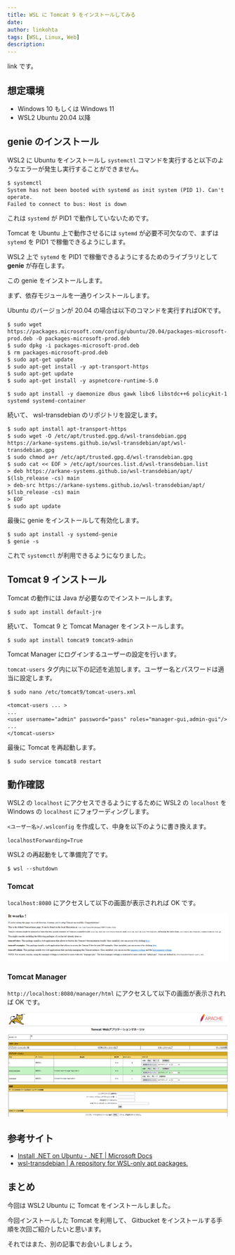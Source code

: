 ```yaml
---
title: WSL に Tomcat 9 をインストールしてみる
date: 
author: linkohta
tags: [WSL, Linux, Web]
description: 
---
```


link です。

## 想定環境

- Windows 10 もしくは Windows 11
- WSL2 Ubuntu 20.04 以降

## genie のインストール

WSL2 に Ubuntu をインストールし `systemctl` コマンドを実行すると以下のようなエラーが発生し実行することができません。

```title=systemctlのエラーメッセージ
$ systemctl
System has not been booted with systemd as init system (PID 1). Can't operate.
Failed to connect to bus: Host is down
```

これは `systemd` が PID1 で動作していないためです。

Tomcat を Ubuntu 上で動作させるには `sytemd` が必要不可欠なので、まずは `sytemd` を PID1 で稼働できるようにします。

WSL2 上で `sytemd` を PID1 で稼働できるようにするためのライブラリとして **genie** が存在します。

この genie をインストールします。

まず、依存モジュールを一通りインストールします。

Ubuntu のバージョンが 20.04 の場合は以下のコマンドを実行すればOKです。

```title=dotnet-runtime-5.0のインストール
$ sudo wget https://packages.microsoft.com/config/ubuntu/20.04/packages-microsoft-prod.deb -O packages-microsoft-prod.deb
$ sudo dpkg -i packages-microsoft-prod.deb
$ rm packages-microsoft-prod.deb
$ sudo apt-get update
$ sudo apt-get install -y apt-transport-https
$ sudo apt-get update
$ sudo apt-get install -y aspnetcore-runtime-5.0
```

```title=それ以外のインストール
$ sudo apt install -y daemonize dbus gawk libc6 libstdc++6 policykit-1 systemd systemd-container
```

続いて、 wsl-transdebian のリポジトリを設定します。

```title=wsl-transdebian のリポジトリの設定
$ sudo apt install apt-transport-https
$ sudo wget -O /etc/apt/trusted.gpg.d/wsl-transdebian.gpg https://arkane-systems.github.io/wsl-transdebian/apt/wsl-transdebian.gpg
$ sudo chmod a+r /etc/apt/trusted.gpg.d/wsl-transdebian.gpg
$ sudo cat << EOF > /etc/apt/sources.list.d/wsl-transdebian.list
> deb https://arkane-systems.github.io/wsl-transdebian/apt/ $(lsb_release -cs) main
> deb-src https://arkane-systems.github.io/wsl-transdebian/apt/ $(lsb_release -cs) main
> EOF
$ sudo apt update
```

最後に genie をインストールして有効化します。

```title=genieのインストール
$ sudo apt install -y systemd-genie
$ genie -s
```

これで `systemctl` が利用できるようになりました。

## Tomcat 9 インストール

Tomcat の動作には Java が必要なのでインストールします。

```title=javaのインストール
$ sudo apt install default-jre
```

続いて、 Tomcat 9 と Tomcat Manager をインストールします。

```title=Tomcatのインストール
$ sudo apt install tomcat9 tomcat9-admin
```

Tomcat Manager にログインするユーザーの設定を行います。

`tomcat-users` タグ内に以下の記述を追加します。ユーザー名とパスワードは適当に設定します。

```
$ sudo nano /etc/tomcat9/tomcat-users.xml
```

```xml:title=title=TomcatManagerにログインするユーザーの設定
<tomcat-users ... >
...
<user username="admin" password="pass" roles="manager-gui,admin-gui"/>
...
</tomcat-users>
```

最後に Tomcat を再起動します。

```title=Tomcatを再起動
$ sudo service tomcat8 restart
```

## 動作確認

WSL2 の `localhost` にアクセスできるようにするために WSL2 の `localhost` を Windows の `localhost` にフォワーディングします。

`<ユーザー名>/.wslconfig` を作成して、中身を以下のように書き換えます。

```title=<ユーザー名>/.wslconfig
localhostForwarding=True
```

WSL2 の再起動をして準備完了です。

```title=WSL2の再起動
$ wsl --shutdown
```

### Tomcat

`localhost:8080` にアクセスして以下の画面が表示されれば OK です。

![Tomcat 動作画面](images/2022-05-06_17h58_39.png)

### Tomcat Manager

`http://localhost:8080/manager/html` にアクセスして以下の画面が表示されれば OK です。

![Tomcat Manager 動作画面](images/2022-05-06_19h40_06.png)

## 参考サイト

- [Install .NET on Ubuntu - .NET | Microsoft Docs](https://docs.microsoft.com/en-us/dotnet/core/install/linux-ubuntu#2004-)
- [wsl-transdebian | A repository for WSL-only apt packages.](https://arkane-systems.github.io/wsl-transdebian/)

## まとめ

今回は WSL2 Ubuntu に Tomcat をインストールしました。

今回インストールした Tomcat を利用して、 Gitbucket をインストールする手順を次回ご紹介したいと思います。

それではまた、別の記事でお会いしましょう。